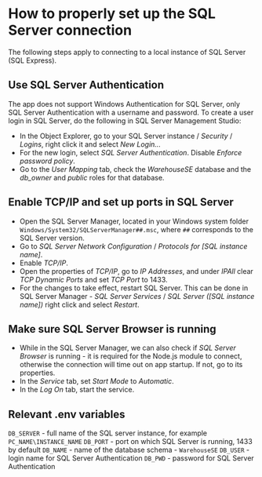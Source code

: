 # How to properly set up the SQL Server connection
The following steps apply to connecting to a local instance of SQL Server (SQL Express).
## Use SQL Server Authentication
The app does not support Windows Authentication for SQL Server, only SQL Server Authentication with a username and password.
To create a user login in SQL Server, do the following in SQL Server Management Studio:

- In the Object Explorer, go to your SQL Server instance / *Security* / *Logins*, right click it and select *New Login...*
- For the new login, select *SQL Server Authentication*. Disable *Enforce password policy*.
- Go to the *User Mapping* tab, check the *WarehouseSE* database and the *db_owner* and *public* roles for that database.
## Enable TCP/IP and set up ports in SQL Server
- Open the SQL Server Manager, located in your Windows system folder `Windows/System32/SQLServerManager##.msc`, where `##` corresponds to the SQL Server version.
- Go to *SQL Server Network Configuration* / *Protocols for \[SQL instance name\]*.
- Enable *TCP/IP*.
- Open the properties of *TCP/IP*, go to *IP Addresses*, and under *IPAll* clear *TCP Dynamic Ports* and set *TCP Port* to 1433.
- For the changes to take effect, restart SQL Server. This can be done in SQL Server Manager - *SQL Server Services* / *SQL Server (\[SQL instance name\])* right click and select *Restart*.
## Make sure SQL Server Browser is running
- While in the SQL Server Manager, we can also check if *SQL Server Browser* is running - it is required for the Node.js module to connect, otherwise the connection will time out on app startup. If not, go to its properties.
- In the *Service* tab, set *Start Mode* to *Automatic*.
- In the *Log On* tab, start the service.
## Relevant .env variables
`DB_SERVER` - full name of the SQL server instance, for example `PC_NAME\INSTANCE_NAME`
`DB_PORT` - port on which SQL Server is running, 1433 by default
`DB_NAME` - name of the database schema - `WarehouseSE`
`DB_USER` - login name for SQL Server Authentication
`DB_PWD` - password for SQL Server Authentication